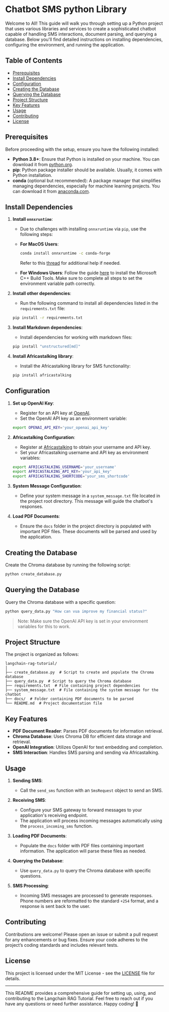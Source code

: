 # Chatbot SMS python Library

Welcome to All! This guide will walk you through setting up a Python project that uses various libraries and services to create a sophisticated chatbot capable of handling SMS interactions, document parsing, and querying a database. Below you'll find detailed instructions on installing dependencies, configuring the environment, and running the application.

## Table of Contents
- [Prerequisites](#prerequisites)
- [Install Dependencies](#install-dependencies)
- [Configuration](#configuration)
- [Creating the Database](#creating-the-database)
- [Querying the Database](#querying-the-database)
- [Project Structure](#project-structure)
- [Key Features](#key-features)
- [Usage](#usage)
- [Contributing](#contributing)
- [License](#license)

## Prerequisites

Before proceeding with the setup, ensure you have the following installed:

- **Python 3.8+**: Ensure that Python is installed on your machine. You can download it from [python.org](https://www.python.org/downloads/).
- **pip**: Python package installer should be available. Usually, it comes with Python installation.
- **conda** (optional but recommended): A package manager that simplifies managing dependencies, especially for machine learning projects. You can download it from [anaconda.com](https://www.anaconda.com/products/distribution).

## Install Dependencies

1. **Install `onnxruntime`**:
    - Due to challenges with installing `onnxruntime` via `pip`, use the following steps:

    - **For MacOS Users**:
        ```bash
        conda install onnxruntime -c conda-forge
        ```
        Refer to this [thread](https://github.com/microsoft/onnxruntime/issues/11037) for additional help if needed.

    - **For Windows Users**:
        Follow the guide [here](https://github.com/bycloudai/InstallVSBuildToolsWindows?tab=readme-ov-file) to install the Microsoft C++ Build Tools. Make sure to complete all steps to set the environment variable path correctly.

2. **Install other dependencies**:
    - Run the following command to install all dependencies listed in the `requirements.txt` file:
    ```bash
    pip install -r requirements.txt
    ```

3. **Install Markdown dependencies**:
    - Install dependencies for working with markdown files:
    ```bash
    pip install "unstructured[md]"
    ```

4. **Install Africastalking library**:
    - Install the Africastalking library for SMS functionality:
    ```bash
    pip install africastalking
    ```

## Configuration

1. **Set up OpenAI Key**:
    - Register for an API key at [OpenAI](https://beta.openai.com/signup/).
    - Set the OpenAI API key as an environment variable:
    ```bash
    export OPENAI_API_KEY='your_openai_api_key'
    ```

2. **Africastalking Configuration**:
    - Register at [Africastalking](https://account.africastalking.com/) to obtain your username and API key.
    - Set your Africastalking username and API key as environment variables:
    ```bash
    export AFRICASTALKING_USERNAME='your_username'
    export AFRICASTALKING_API_KEY='your_api_key'
    export AFRICASTALKING_SHORTCODE='your_sms_shortcode'
    ```

3. **System Message Configuration**:
    - Define your system message in a `system_message.txt` file located in the project root directory. This message will guide the chatbot's responses.

4. **Load PDF Documents**:
    - Ensure the `docs` folder in the project directory is populated with important PDF files. These documents will be parsed and used by the application.

## Creating the Database

Create the Chroma database by running the following script:

```bash
python create_database.py
```

## Querying the Database

Query the Chroma database with a specific question:

```bash
python query_data.py "How can vua improve my financial status?"
```

> Note: Make sure the OpenAI API key is set in your environment variables for this to work.

## Project Structure

The project is organized as follows:

```plaintext
langchain-rag-tutorial/
│
├── create_database.py  # Script to create and populate the Chroma database
├── query_data.py  # Script to query the Chroma database
├── requirements.txt  # File containing project dependencies
├── system_message.txt  # File containing the system message for the chatbot
├── docs/  # Folder containing PDF documents to be parsed
└── README.md  # Project documentation file
```

## Key Features

- **PDF Document Reader**: Parses PDF documents for information retrieval.
- **Chroma Database**: Uses Chroma DB for efficient data storage and retrieval.
- **OpenAI Integration**: Utilizes OpenAI for text embedding and completion.
- **SMS Interaction**: Handles SMS parsing and sending via Africastalking.


## Usage

1. **Sending SMS**:
    - Call the `send_sms` function with an `SmsRequest` object to send an SMS.

2. **Receiving SMS**:
    - Configure your SMS gateway to forward messages to your application's receiving endpoint.
    - The application will process incoming messages automatically using the `process_incoming_sms` function.

3. **Loading PDF Documents**:
    - Populate the `docs` folder with PDF files containing important information. The application will parse these files as needed.

4. **Querying the Database**:
    - Use `query_data.py` to query the Chroma database with specific questions.

5. **SMS Processing**:
    - Incoming SMS messages are processed to generate responses. Phone numbers are reformatted to the standard `+254` format, and a response is sent back to the user.

## Contributing

Contributions are welcome! Please open an issue or submit a pull request for any enhancements or bug fixes. Ensure your code adheres to the project’s coding standards and includes relevant tests.

## License

This project is licensed under the MIT License - see the [LICENSE](LICENSE) file for details.

---

This README provides a comprehensive guide for setting up, using, and contributing to the Langchain RAG Tutorial. Feel free to reach out if you have any questions or need further assistance. Happy coding! 🚀


